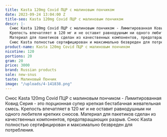 ```yaml
---
title: Kasta 120mg Covid ПЦР с малиновым пончиком
date: 2023-09-24 13:04:00 Z
title-seo: Kasta 120mg Covid ПЦР с малиновым пончиком
descr: |-
  Снюс Kasta 120mg Covid ПЦР с малиновым пончиком - Лимитированная Ковид Серия - это порционная супер крепкая бестабачная жевательная смесь.
  Крепость впечатляет в 120 мг и не оставит равнодушным ни одного любителя крепких снюсов.
  Материал для пакетиков сделан из качественных компонентов, предотвращающих разрыв.
  Снюс Kasta полностью сертифицирован и максимально безвреден для потребления.
product-name: Kasta 120mg Covid ПЦР с малиновым пончиком
nicotine: 120
portions: 20
gram: 20
price: 3000
brand: Russian products
sale: new-snus
taste: Малиновый Пончик
image: "/uploads/4-141838.png"
---
```


Снюс Kasta 120mg Covid ПЦР с малиновым пончиком - Лимитированная Ковид Серия - это порционная супер крепкая бестабачная жевательная смесь.
Крепость впечатляет в 120 мг и не оставит равнодушным ни одного любителя крепких снюсов.
Материал для пакетиков сделан из качественных компонентов, предотвращающих разрыв.
Снюс Kasta полностью сертифицирован и максимально безвреден для потребления.